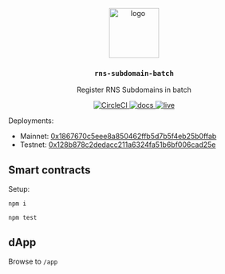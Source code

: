<p align="middle">
    <img src="https://www.rifos.org/assets/img/logo.svg" alt="logo" height="100" >
</p>
<h3 align="middle"><code>rns-subdomain-batch</code></h3>
<p align="middle">
    Register RNS Subdomains in batch
</p>
<p align="middle">
    <a href="https://circleci.com/gh/rnsdomains/rns-registry">
        <img src="https://circleci.com/gh/rnsdomains/rns-registry.svg?style=svg" alt="CircleCI" />
    </a>
    <a href="https://developers.rsk.co/rif/rns/libs/Android/">
      <img src="https://img.shields.io/badge/-docs-brightgreen" alt="docs" />
    </a>
    <a href="https://rnsdomains.github.io/rns-subdomain-batch/">
      <img src="https://img.shields.io/badge/-live-blue" alt="live" />
    </a>
</p>

Deployments:
- Mainnet: [0x1867670c5eee8a850462ffb5d7b5f4eb25b0ffab](https://explorer.rsk.co/address/0x1867670c5eee8a850462ffb5d7b5f4eb25b0ffab)
- Testnet: [0x128b878c2dedacc211a6324fa51b6bf006cad25e](https://explorer.testnet.rsk.co/address/0x128b878c2dedacc211a6324fa51b6bf006cad25e)

## Smart contracts

Setup:

```
npm i
```

```
npm test
```

## dApp

Browse to `/app`
